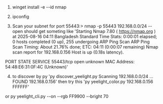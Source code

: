1. winget install -e --id nmap

2. ipconfig

3. Scan your subnet for port 55443:> nmap -p 55443 192.168.0.0/24 --open
should get someting like 'Starting Nmap 7.80 ( https://nmap.org ) at 2025-08-16 04:11 Bangladesh Standard Time
Stats: 0:00:01 elapsed; 0 hosts completed (0 up), 255 undergoing ARP Ping Scan
ARP Ping Scan Timing: About 21.76% done; ETC: 04:11 (0:00:07 remaining)
Nmap scan report for 192.168.0.156
Host is up (0.18s latency).

PORT      STATE SERVICE
55443/tcp open  unknown
MAC Address: 54:48:E6:31:0F:4C (Unknown)' 

4. to discover by py 'py discover_yeelight.py
Scanning 192.168.0.0/24 ...
FOUND 192.168.0.156' then try this 'py yeelight_color.py 192.168.0.156 FFFFFF' 

or py yeelight_cli.py --on --rgb FF9900 --bright 70
